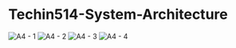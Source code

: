 # Techin514-System-Architecture
![A4 - 1](https://github.com/Jase017/Techin514-System-Architecture/assets/148395257/3c37a05b-6f10-45f2-9d0a-e05149f2737f)
![A4 - 2](https://github.com/Jase017/Techin514-System-Architecture/assets/148395257/49fb9030-0459-4f87-a613-6622b05fd7c7)
![A4 - 3](https://github.com/Jase017/Techin514-System-Architecture/assets/148395257/a7111d45-077d-4c45-8b06-f0a032c51e74)
![A4 - 4](https://github.com/Jase017/Techin514-System-Architecture/assets/148395257/881248cb-7dec-4847-a1b9-f244fbb7aa01)
